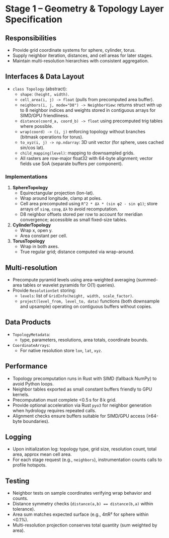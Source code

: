 # Stage 1 – Geometry & Topology Layer Specification

## Responsibilities
- Provide grid coordinate systems for sphere, cylinder, torus.
- Supply neighbor iteration, distances, and cell areas for later stages.
- Maintain multi-resolution hierarchies with consistent aggregation.

## Interfaces & Data Layout
- `class Topology` (abstract):
  - `shape`: `(height, width)`.
  - `cell_area(i, j) -> float` (pulls from precomputed area buffer).
  - `neighbors(i, j, mode="D8") -> NeighborView`: returns struct with up to 8 neighbor indices and weights stored in contiguous arrays for SIMD/GPU friendliness.
  - `distance(coord_a, coord_b) -> float` using precomputed trig tables where possible.
  - `wrap(coord) -> (i, j)` enforcing topology without branches (bitmask operations for torus).
  - `to_xyz(i, j) -> np.ndarray`: 3D unit vector (for sphere, uses cached sin/cos lat).
  - `child_mapping(level)`: mapping to downsampled grids.
  - All rasters are row-major float32 with 64-byte alignment; vector fields use SoA (separate buffers per component).

### Implementations
1. **SphereTopology**
   - Equirectangular projection (lon-lat).
   - Wrap around longitude, clamp at poles.
   - Cell area precomputed using `R^2 * Δλ * (sin φ2 - sin φ1)`; store arrays of `sinφ`, `cosφ`, `Δλ` to avoid recomputation.
   - D8 neighbor offsets stored per row to account for meridian convergence; accessible as small fixed-size tables.
2. **CylinderTopology**
   - Wrap x, open y.
   - Area constant per cell.
3. **TorusTopology**
   - Wrap in both axes.
   - True regular grid; distance computed via wrap-around.

## Multi-resolution
- Precompute pyramid levels using area-weighted averaging (summed-area tables or wavelet pyramids for O(1) queries).
- Provide `ResolutionSet` storing:
  - `levels`: list of `GridInfo(height, width, scale_factor)`.
  - `project(level_from, level_to, data)` functions (both downsample and upsample) operating on contiguous buffers without copies.

## Data Products
- `TopologyMetadata`:
  - type, parameters, resolutions, area totals, coordinate bounds.
- `CoordinateArrays`:
  - For native resolution store `lon`, `lat`, `xyz`.

## Performance
- Topology precomputation runs in Rust with SIMD (fallback NumPy) to avoid Python loops.
- Neighbor tables exported as small constant buffers friendly to GPU kernels.
- Precomputation must complete <0.5 s for 8 k grid.
- Provide optional acceleration via Rust `pyo3` for neighbor generation when hydrology requires repeated calls.
- Alignment checks ensure buffers suitable for SIMD/GPU access (≥64-byte boundaries).

## Logging
- Upon initialization log: topology type, grid size, resolution count, total area, approx mean cell area.
- For each stage request (e.g., `neighbors`), instrumentation counts calls to profile hotspots.

## Testing
- Neighbor tests on sample coordinates verifying wrap behavior and counts.
- Distance symmetry checks (`distance(a,b) == distance(b,a)` within tolerance).
- Area sum matches expected surface (e.g., 4πR² for sphere within <0.1%).
- Multi-resolution projection conserves total quantity (sum weighted by area).
